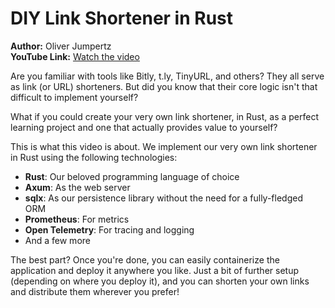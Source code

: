 # DIY Link Shortener in Rust

**Author:** Oliver Jumpertz  
**YouTube Link:** [Watch the video](https://www.youtube.com/watch?v=9KkTd4eDUMY)

Are you familiar with tools like Bitly, t.ly, TinyURL, and others? They all serve as link (or URL) shorteners. But did you know that their core logic isn't that difficult to implement yourself?

What if you could create your very own link shortener, in Rust, as a perfect learning project and one that actually provides value to yourself?

This is what this video is about. We implement our very own link shortener in Rust using the following technologies:

- **Rust**: Our beloved programming language of choice
- **Axum**: As the web server
- **sqlx**: As our persistence library without the need for a fully-fledged ORM
- **Prometheus**: For metrics
- **Open Telemetry**: For tracing and logging
- And a few more

The best part? Once you're done, you can easily containerize the application and deploy it anywhere you like. Just a bit of further setup (depending on where you deploy it), and you can shorten your own links and distribute them wherever you prefer!
